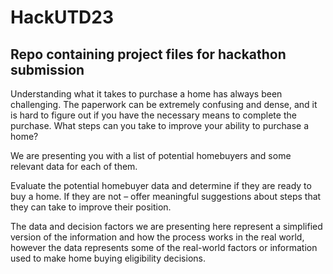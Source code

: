 # HackUTD23
## Repo containing project files for hackathon submission

Understanding what it takes to purchase a home has always been challenging. The paperwork can be extremely confusing and dense, and it is hard to figure out if you have the necessary means to complete the purchase. What steps can you take to improve your ability to purchase a home?

We are presenting you with a list of potential homebuyers and some relevant data for each of them.

Evaluate the potential homebuyer data and determine if they are ready to buy a home.
If they are not – offer meaningful suggestions about steps that they can take to improve their position.

The data and decision factors we are presenting here represent a simplified version of the information and how the process works in the real world, however the data represents some of the real-world factors or information used to make home buying eligibility decisions.
